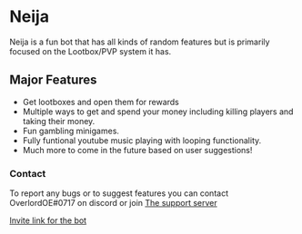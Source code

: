 # Neija
Neija is a fun bot that has all kinds of random features but is primarily focused on the Lootbox/PVP system it has.

## Major Features
- Get lootboxes and open them for rewards
- Multiple ways to get and spend your money including killing players and taking their money.
- Fun gambling minigames.
- Fully funtional youtube music playing with looping functionality.
- Much more to come in the future based on user suggestions!


### Contact
To report any bugs or to suggest features you can contact OverlordOE#0717 on discord or join [The support server](https://discord.gg/hFGxVDT) 


[Invite link for the bot](https://discord.com/oauth2/authorize?client_id=684458276129079320&scope=bot&permissions=70765633)

